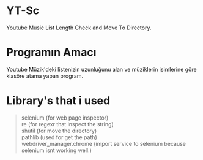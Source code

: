 # YT-Sc
Youtube Music List Length Check and Move To Directory.

# Programın Amacı
Youtube Müzik'deki listenizin uzunluğunu alan ve müziklerin isimlerine göre klasöre atama yapan program.

# Library's that i used
> selenium (for web page inspector) </br> 
> re (for regexr that inspect the string) </br>
> shutil (for move the directory) </br>
> pathlib (used for get the path) </br>
> webdriver_manager.chrome (import service to selenium because selenium isnt working well.) </br>


